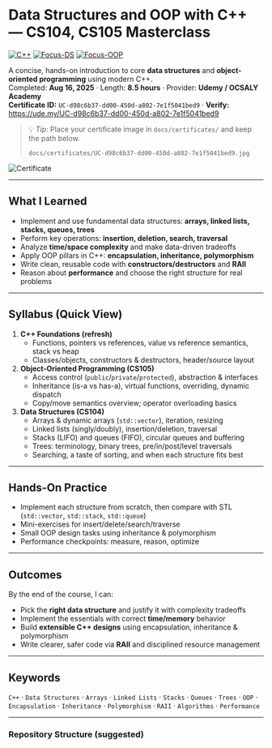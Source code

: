 # Data Structures and OOP with C++ — CS104, CS105 Masterclass

[![C++](https://img.shields.io/badge/Language-C%2B%2B-blue.svg)](https://isocpp.org/)
[![Focus-DS](https://img.shields.io/badge/Focus-Data%20Structures-informational.svg)]()
[![Focus-OOP](https://img.shields.io/badge/Focus-OOP-informational.svg)]()

A concise, hands-on introduction to core **data structures** and **object-oriented programming** using modern C++.  
Completed: **Aug 16, 2025** · Length: **8.5 hours** · Provider: **Udemy / OCSALY Academy**  
**Certificate ID:** `UC-d98c6b37-dd00-450d-a802-7e1f5041bed9` · **Verify:** https://ude.my/UC-d98c6b37-dd00-450d-a802-7e1f5041bed9

> 💡 _Tip:_ Place your certificate image in `docs/certificates/` and keep the path below.
>
> ```
> docs/certificates/UC-d98c6b37-dd00-450d-a802-7e1f5041bed9.jpg
> ```

![Certificate](docs/certificates/UC-d98c6b37-dd00-450d-a802-7e1f5041bed9.jpg)

---

## What I Learned
- Implement and use fundamental data structures: **arrays, linked lists, stacks, queues, trees**
- Perform key operations: **insertion, deletion, search, traversal**
- Analyze **time/space complexity** and make data-driven tradeoffs
- Apply OOP pillars in C++: **encapsulation, inheritance, polymorphism**
- Write clean, reusable code with **constructors/destructors** and **RAII**
- Reason about **performance** and choose the right structure for real problems

---

## Syllabus (Quick View)
1. **C++ Foundations (refresh)**
   - Functions, pointers vs references, value vs reference semantics, stack vs heap  
   - Classes/objects, constructors & destructors, header/source layout
2. **Object-Oriented Programming (CS105)**
   - Access control (`public`/`private`/`protected`), abstraction & interfaces  
   - Inheritance (is-a vs has-a), virtual functions, overriding, dynamic dispatch  
   - Copy/move semantics overview; operator overloading basics
3. **Data Structures (CS104)**
   - Arrays & dynamic arrays (`std::vector`), iteration, resizing  
   - Linked lists (singly/doubly), insertion/deletion, traversal  
   - Stacks (LIFO) and queues (FIFO), circular queues and buffering  
   - Trees: terminology, binary trees, pre/in/post/level traversals  
   - Searching, a taste of sorting, and when each structure fits best

---

## Hands-On Practice
- Implement each structure from scratch, then compare with STL (`std::vector`, `std::stack`, `std::queue`)  
- Mini-exercises for insert/delete/search/traverse  
- Small OOP design tasks using inheritance & polymorphism  
- Performance checkpoints: measure, reason, optimize

---

## Outcomes
By the end of the course, I can:
- Pick the **right data structure** and justify it with complexity tradeoffs  
- Implement the essentials with correct **time/memory** behavior  
- Build **extensible C++ designs** using encapsulation, inheritance & polymorphism  
- Write clearer, safer code via **RAII** and disciplined resource management

---

## Keywords
`C++` · `Data Structures` · `Arrays` · `Linked Lists` · `Stacks` · `Queues` · `Trees` · `OOP` · `Encapsulation` · `Inheritance` · `Polymorphism` · `RAII` · `Algorithms` · `Performance`

---

### Repository Structure (suggested)
